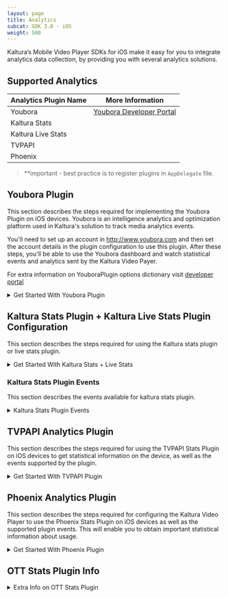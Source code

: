 ```yaml
---
layout: page
title: Analytics
subcat: SDK 3.0 - iOS
weight: 500
---
```


Kaltura’s Mobile Video Player SDKs for iOS make it easy for you to integrate analytics data collection, by providing you with several analytics solutions.

## Supported Analytics  

| Analytics Plugin Name | More Information |
|-----------------------|------------------|
| Youbora               | [Youbora Developer Portal](http://developer.nicepeopleatwork.com) |
| Kaltura Stats         | []()             |
| Kaltura Live Stats    | []()             |
| TVPAPI                | []()             |
| Phoenix               | []()             |

>**important - best practice is to register plugins in `AppDelegate` file.

</p></details>

## Youbora Plugin  

This section describes the steps required for implementing the Youbora Plugin on iOS devices. Youbora is an intelligence analytics and optimization platform used in Kaltura's solution to track media analytics events. 

You'll need to set up an account in http://www.youbora.com and then set the account details in the plugin configuration to use this plugin. After these steps, you'll be able to use the Youbora dashboard and watch statistical events and analytics sent by the Kaltura Video Payer.

For extra information on YouboraPlugin options dictionary visit [developer portal](http://developer.nicepeopleatwork.com/plugins/general/setting-youbora-options/)

<details><summary>Get Started With Youbora Plugin</summary><p>

To enable the Youbora Stats Plugin on iOS devices for the Kaltura Video Player, add the following line to your Podfile: 

```ruby
pod 'PlayKit/YouboraPlugin'
```

### Register Plugin

>swift

```swift
PlayKitManager.shared.registerPlugin(YouboraPlugin.self)
```

>objc

```objc
[PlayKitManager.sharedInstance registerPlugin: YouboraPlugin.self];
```

### Create a config and load player

>swift

```swift
// config options
let youboraOptions: [String: Any] = [
    "accountCode": "nicetest",
    "httpSecure": true,
    "parseHLS": true,
    "media": [
        "title": "Sintel",
        "duration": 600
    ],
    "properties": [
        "year": "2001",
        "genre": "Fantasy",
        "price": "free"
    ],
    "network": [
        "ip": "1.2.3.4"
    ],
    "ads": [
        "adsExpected": true,
        "campaign": "Ad campaign name"
    ],
    "extraParams": [
        "param1": "Extra param 1 value",
        "param2": "Extra param 2 value"
    ]
]
// create analytics config with the created params
let youboraConfig = AnalyticsConfig(params: youboraOptions)
// create config dictionary
let config = [YouboraPlugin.pluginName: youboraConfig]
// create plugin config object
let pluginConfig = PluginConfig(config: config)
// load the player with the created plugin config
let player = PlayKitManager.shared.loadPlayer(pluginConfig: pluginConfig)
```

>objc

```objc
// config options
NSDictionary * youboraOptions = @{
                           @"accountCode": @"nicetest",
                           @"httpSecure": @YES,
                           @"parseHLS": @YES,
                           @"media": @{
                                  @"title": @"Sintel",
                                  @"duration": @600
                                  },
                           @"properties": @{
                                  @"year": @"2001",
                                  @"genre": @"Fantasy",
                                  @"price": @"free"
                                  },
                           @"network": @{
                                  @"ip": @"1.2.3.4"
                                  },
                           @"ads": @{
                                  @"adsExpected": @YES,
                                  @"campaign": @"Ad campaign name"
                                  },
                           @"extraParams": @{
                                   @"param1": @"Extra param 1 value",
                                   @"param2": @"Extra param 2 value"
                                   }
                           };
// create analytics config with the created params                        
AnalyticsConfig *youboraConfig = [[AnalyticsConfig alloc] initWithParams: youboraOptions];
// create config dictionary
NSMutableDictionary *config = [NSMutableDictionary dictionary];
// set the created config to the plugin name key in the dictionary
config[PhoenixAnalyticsPlugin.pluginName] = youboraConfig;
// create plugin config object
PluginConfig *pluginConfig = [[PluginConfig alloc] initWithConfig:config];
// load the player with the created plugin config
self.player = [PlayKitManager.sharedInstance loadPlayerWithPluginConfig:pluginConfig];
```

>Note: Only then load player with Plugin Config.

</p></details> 

## Kaltura Stats Plugin + Kaltura Live Stats Plugin Configuration 

This section describes the steps required for using the Kaltura stats plugin or live stats plugin. 

<details><summary>Get Started With Kaltura Stats + Live Stats</summary><p>

`KalturaStatsPlugin` will be used in the code sample but the same configuration applies for `KalturaLiveStatsPlugin` just replace the class.

### Register the plugin

>swift

```swift
PlayKitManager.shared.registerPlugin(KalturaStatsPlugin.self)
```

>objc

```objc
[PlayKitManager.sharedInstance registerPlugin:KalturaStatsPlugin.self];
```

### Create a config and load player

>swift

```swift
// config params, defaults values, insert your data instead
let kalturaStatsPluginParams: [String: Any] = [
   "sessionId": "",
   "uiconfId": 0,
   "baseUrl": "",
   "partnerId": 0,
   "timerInterval": 30                                          
]
// create analytics config with the created params
let kalturaStatsConfig = AnalyticsConfig(params: kalturaStatsPluginParams)
// create config dictionary
let config = [KalturaStatsPlugin.pluginName: kalturaStatsConfig]
// create plugin config object
let pluginConfig = PluginConfig(config: config)
// load the player with the created plugin config
let player = PlayKitManager.shared.loadPlayer(pluginConfig: pluginConfig)
```

>objc

```objc
// config params, defaults values, insert your data instead
NSDictionary *kalturaStatsPluginParams = @{
                                           @"sessionId": @"",
                                           @"uiconfId": @0,
                                           @"baseUrl": @"",
                                           @"partnerId": @0,
                                           @"timerInterval": @30
                                           };
// create analytics config with the created params                                               
AnalyticsConfig *kalturaStatsConfig = [[AnalyticsConfig alloc] initWithParams:kalturaStatsPluginParams];
// create config dictionary
NSMutableDictionary *config = [NSMutableDictionary dictionary];
// set the created config to the plugin name key in the dictionary
config[KalturaLiveStatsPlugin.pluginName] = kalturaStatsConfig;
// create plugin config object
PluginConfig *pluginConfig = [[PluginConfig alloc] initWithConfig:config];
// load the player with the created plugin config
self.player = [PlayKitManager.sharedInstance loadPlayerWithPluginConfig:pluginConfig];
```

</p></details>

### Kaltura Stats Plugin Events

This section describes the events available for kaltura stats plugin.

<details><summary>Kaltura Stats Plugin Events</summary><p>

```swift
enum KStatsEventType : Int {
case WIDGET_LOADED = 1
case MEDIA_LOADED = 2
case PLAY = 3
case PLAY_REACHED_25 = 4
case PLAY_REACHED_50 = 5
case PLAY_REACHED_75 = 6
case PLAY_REACHED_100 = 7
case OPEN_EDIT = 8
case OPEN_VIRAL = 9
case OPEN_DOWNLOAD = 10
case OPEN_REPORT = 11
case BUFFER_START = 12
case BUFFER_END = 13
case OPEN_FULL_SCREEN = 14
case CLOSE_FULL_SCREEN = 15
case REPLAY = 16
case SEEK = 17
case OPEN_UPLOAD = 18
case SAVE_PUBLISH = 19
case CLOSE_EDITOR = 20
case PRE_BUMPER_PLAYED = 21
case POST_BUMPER_PLAYED = 22
case BUMPER_CLICKED = 23
case PREROLL_STARTED = 24
case MIDROLL_STARTED = 25
case POSTROLL_STARTED = 26
case OVERLAY_STARTED = 27
case PREROLL_CLICKED = 28
case MIDROLL_CLICKED = 29
case POSTROLL_CLICKED = 30
case OVERLAY_CLICKED = 31
case PREROLL_25 = 32
case PREROLL_50 = 33
case PREROLL_75 = 34
case MIDROLL_25 = 35
case MIDROLL_50 = 36
case MIDROLL_75 = 37
case POSTROLL_25 = 38
case POSTROLL_50 = 39
case POSTROLL_75 = 40
case ERROR = 99
}
```

</p></details>

## TVPAPI Analytics Plugin

This section describes the steps required for using the TVPAPI Stats Plugin on iOS devices to get statistical information on the device, as well as the events supported by the plugin.

<details><summary>Get Started With TVPAPI Plugin</summary><p>

### Enabling the TVPAPI Stats Plugin for the Kaltura Video Player  

To enable the TVPAPI Stats Plugin on iOS devices for the Kaltura Video Player, add the following line to your Podfile: 

```ruby
pod 'PlayKit/PhoenixPlugin'
```

### Register the TVPAPI Stats Plugin  

Register the TVPAPI Stats Plugin in your application as follows:

>swift

```swift
PlayKitManager.shared.registerPlugin(TVPAPIAnalyticsPlugin.self)
```

>objc

```objc
[PlayKitManager.sharedInstance registerPlugin:TVPAPIAnalyticsPlugin.self];
```

### Create a config and load player

>swift

```swift
// config params, defaults values, insert your data instead
let tvpapiPluginParams: [String: Any] = [
    "fileId": "",
    "baseUrl": "",
    "timerInterval": 30,
    "initObj": [
        "Token": "",
        "SiteGuid": "",
        "ApiUser": "",
        "DomainID": "",
        "UDID": "",
        "ApiPass": "",
        "Locale": [
            "LocaleUserState": "",
            "LocaleCountry": "",
            "LocaleDevice": "",
            "LocaleLanguage": ""
        ],
        "Platform": ""
    ]
]
// create analytics config with the created params
let tvpapiPluginConfig = AnalyticsConfig(params: tvpapiPluginParams)
// create config dictionary
let config = [TVPAPIAnalyticsPlugin.pluginName: tvpapiPluginConfig]
// create plugin config object
let pluginConfig = PluginConfig(config: config)
// load the player with the created plugin config
let player = PlayKitManager.shared.loadPlayer(pluginConfig: pluginConfig)
```

>objc

```objc
// config params, defaults values, insert your data instead
NSDictionary *tvpapiPluginParams = @{
                                     @"fileId": @"",
                                     @"baseUrl": @"",
                                     @"timerInterval": @30,
                                     @"initObj": @{
                                                  @"Token": @"",
                                                  @"SiteGuid": @"",
                                                  @"ApiUser": @"",
                                                  @"DomainID": @"",
                                                  @"UDID": @"",
                                                  @"ApiPass": @"",
                                                  @"Locale": @{
                                                              @"LocaleUserState": @"",
                                                              @"LocaleCountry": @"",
                                                              @"LocaleDevice": @"",
                                                              @"LocaleLanguage": @""
                                                              },
                                                 @"Platform": @""
                                                 }
                                     };
// create analytics config with the created params                                               
AnalyticsConfig *tvpapiPluginConfig = [[AnalyticsConfig alloc] initWithParams:tvpapiPluginParams];
// create config dictionary
NSMutableDictionary *config = [NSMutableDictionary dictionary];
// set the created config to the plugin name key in the dictionary
config[TVPAPIAnalyticsPlugin.pluginName] = tvpapiPluginConfig;
// create plugin config object
PluginConfig *pluginConfig = [[PluginConfig alloc] initWithConfig:config];
// load the player with the created plugin config
self.player = [PlayKitManager.sharedInstance loadPlayerWithPluginConfig:pluginConfig];
```

</p></details>

## Phoenix Analytics Plugin  

This section describes the steps required for configuring the Kaltura Video Player to use the Phoenix Stats Plugin on iOS devices as well as the supported plugin events. This will enable you to obtain important statistical information about usage.

<details><summary>Get Started With Phoenix Plugin</summary><p>

To enable the phoenix analytics plugin on iOS devices for the Kaltura Video Player, add the following line to your Podfile: 

```ruby
pod 'PlayKit/PhoenixAnalyticsPlugin'
```

### Register the Phoenix Stats Plugin  

Register the phoenix analytics plugin in your application as follows:

>swift

```swift
PlayKitManager.shared.registerPlugin(PhoenixAnalyticsPlugin.self)
```

>objc

```objc
[PlayKitManager.sharedInstance registerPlugin:PhoenixAnalyticsPlugin.self];
```

### Create a config and load player

>swift

```swift
// config params, defaults values, insert your data instead
let phoenixPluginParams = [
    "fileId": "",
    "baseUrl": "",
    "ks": "",
    "partnerId": 0,
    "timerInterval": 30
]
// create analytics config with the created params
let phoenixPluginConfig = AnalyticsConfig(params: phoenixPluginParams)
// create config dictionary
let config = [PhoenixAnalyticsPlugin.pluginName: phoenixPluginConfig]
// create plugin config object
let pluginConfig = PluginConfig(config: config)
// load the player with the created plugin config
let player = PlayKitManager.shared.loadPlayer(pluginConfig: pluginConfig)
```

>objc

```objc
// config params, defaults values, insert your data instead
NSDictionary *phoenixPluginParams = @{
                                      @"fileId": @"",
                                      @"baseUrl": @"",
                                      @"ks": @"",
                                      @"partnerId": @0,
                                      @"timerInterval": @30
                                      };
// create analytics config with the created params                                               
AnalyticsConfig *phoenixPluginConfig = [[AnalyticsConfig alloc] initWithParams:phoenixPluginParams];
// create config dictionary
NSMutableDictionary *config = [NSMutableDictionary dictionary];
// set the created config to the plugin name key in the dictionary
config[PhoenixAnalyticsPlugin.pluginName] = phoenixPluginConfig;
// create plugin config object
PluginConfig *pluginConfig = [[PluginConfig alloc] initWithConfig:config];
// load the player with the created plugin config
self.player = [PlayKitManager.sharedInstance loadPlayerWithPluginConfig:pluginConfig];
```

</p></details>

## OTT Stats Plugin Info

<details><summary>Extra Info on OTT Stats Plugin</summary><p>

## OTT Stats Plugin Supported Events  

The OTT Stats Plugins (Phoenix, TVPAPI) supports the following events:

```swift
enum OTTAnalyticsEventType: String {
    case hit
    case play
    case stop
    case pause
    case firstPlay
    case swoosh
    case load
    case finish
    case bitrateChange
    case error
}
```

## Concurrency Handler  

To receive concurrency events from the OTT Stats Plugin, you'll need to add a listener to the following event:

```swift
self.playerController.addObserver(self, events: [OttEvent.concurrency]) { event in
    // handle concurrency event
}                   
```

```objc
[self.player addObserver:self events:@[OttEvent.concurrency] block:^(PKEvent * _Nonnull event) {
    // handle concurrency event
}];
``` 

## Have Questions or Need Help?

Check out the [Kaltura Player SDK Forum](https://forum.kaltura.org/c/playkit) page for different ways of getting in touch.
